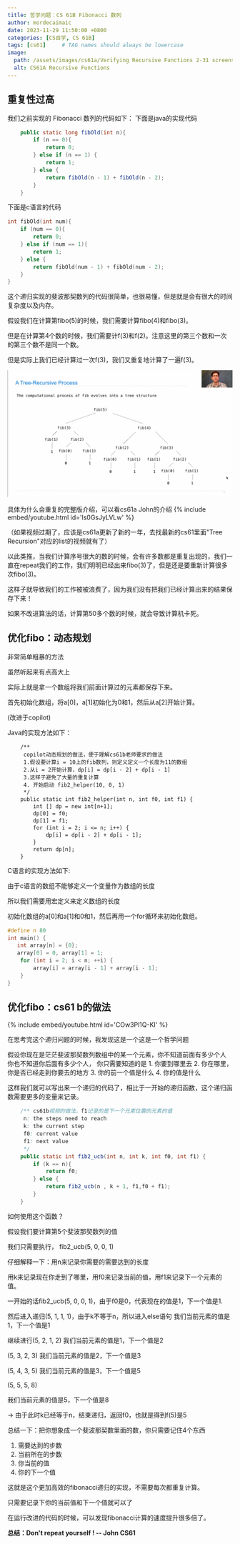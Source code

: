 ```yaml
---
title: 哲学问题：CS 61B Fibonacci 数列
author: mordecaimaic
date: 2023-11-29 11:50:00 +0800
categories: [CS自学, CS 61B]
tags: [cs61]     # TAG names should always be lowercase
image:
  path: /assets/images/cs61a/Verifying Recursive Functions 2-31 screenshot.png
  alt: CS61A Recursive Functions
---
```

## 重复性过高
我们之前实现的 Fibonacci 数列的代码如下：
下面是java的实现代码

``` java
    public static long fibOld(int n){
        if (n == 0){
            return 0;
        } else if (n == 1) {
            return 1;
        } else {
            return fibOld(n - 1) + fibOld(n - 2);
        }
    }
```
下面是c语言的代码

```c
int fibOld(int num){
    if (num == 0){
        return 0;
    } else if (num == 1){
        return 1;
    } else {
        return fibOld(num - 1) + fibOld(num - 2);
    }
}
```
这个递归实现的斐波那契数列的代码很简单，也很易懂，但是就是会有很大的时间复杂度以及内存。

假设我们在计算第fibo(5)的时候，我们需要计算fibo(4)和fibo(3)。

但是在计算第4个数的时候，我们需要计f(3)和f(2)。注意这里的第三个数和一次的第三个数不是同一个数。

但是实际上我们已经计算过一次f(3)，我们又重复地计算了一遍f(3)。

!["fibonacci"](/assets/images/cs61a/Tree_Recursion_2-57_screenshot.png "fibonacci")

具体为什么会重复的完整版介绍，可以看cs61a John的介绍
{% include embed/youtube.html id='ls0GsJyLVLw' %}

（如果视频过期了，应该是cs61a更新了新的一年，去找最新的cs61里面"Tree Recursion"对应的list的视频就有了）

以此类推，当我们计算序号很大的数的时候，会有许多数都是重复出现的，我们一直在repeat我们的工作，我们明明已经出来fibo(3)了，但是还是要重新计算很多次fibo(3)。

这样子就导致我们的工作被被浪费了，因为我们没有把我们已经计算出来的结果保存下来！

如果不改进算法的话，计算第50多个数的时候，就会导致计算机卡死。

## 优化fibo：动态规划

非常简单粗暴的方法

虽然听起来有点高大上

实际上就是拿一个数组将我们前面计算过的元素都保存下来。

首先初始化数组，将a[0]，a[1]初始化为0和1，然后从a[2]开始计算。

(改进于copilot)

Java的实现方法如下：
```
    /**
     copilot动态规划的做法，便于理解cs61b老师要求的做法
     1.假设要计算i = 10上的fib数列，则定义定义一个长度为11的数组
     2.从i = 2开始计算，dp[i] = dp[i - 2] + dp[i - 1]
     3.这样子避免了大量的重复计算
     4. 开始启动 fib2_helper(10, 0, 1)
     */
    public static int fib2_helper(int n, int f0, int f1) {
        int [] dp = new int[n+1];
        dp[0] = f0;
        dp[1] = f1;
        for (int i = 2; i <= n; i++) {
            dp[i] = dp[i - 2] + dp[i - 1];
        }
        return dp[n];
    }
```

C语言的实现方法如下:

由于c语言的数组不能够定义一个变量作为数组的长度

所以我们需要用宏定义来定义数组的长度

初始化数组的a[0]和a[1]和0和1，然后再用一个for循环来初始化数组。

```c
#define n 80
int main() {
   int array[n] = {0};
   array[0] = 0, array[1] = 1;
    for (int i = 2; i < n; ++i) {
        array[i] = array[i - 1] + array[i - 1];
    }
}
```

## 优化fibo：cs61 b的做法

{% include embed/youtube.html id='COw3Pl1Q-KI' %}

在思考完这个递归问题的时候，我发现这是一个这是一个哲学问题

假设你现在是茫茫斐波那契数列数组中的某一个元素，你不知道前面有多少个人
    你也不知道你后面有多少个人，
    你只需要知道的是
    1. 你要到哪里去
    2. 你在哪里，你是否已经走到你要去的地方
    3. 你的前一个值是什么
    4. 你的值是什么

这样我们就可以写出来一个递归的代码了，相比于一开始的递归函数，这个递归函数需要更多的变量来记录。

```java
    /** cs61b视频的做法，f1记录的是下一个元素位置的元素的值
     n: the steps need to reach
     k: the current step
     f0: current value
     f1: next value
     */
    public static int fib2_ucb(int n, int k, int f0, int f1) {
        if (k == n){
            return f0;
        } else {
            return fib2_ucb(n , k + 1, f1,f0 + f1);
        }
    }
```
如何使用这个函数？

假设我们要计算第5个斐波那契数列的值

我们只需要执行， fib2_ucb(5, 0, 0, 1)

仔细解释一下：用n来记录你需要的需要达到的长度

用k来记录现在你走到了哪里，用f0来记录当前的值，用f1来记录下一个元素的值。

一开始的话fib2_ucb(5, 0, 0, 1)，由于f0是0，代表现在的值是1，下一个值是1.

然后进入递归(5, 1, 1, 1)，由于k不等于n，所以进入else语句
我们当前元素的值是1，下一个值是1

继续进行(5, 2, 1, 2)
我们当前元素的值是1，下一个值是2

(5, 3, 2, 3)
我们当前元素的值是2，下一个值是3

(5, 4, 3, 5)
我们当前元素的值是3，下一个值是5

(5, 5, 5, 8) 

我们当前元素的值是5，下一个值是8

-> 由于此时k已经等于n，结束递归，返回f0，也就是得到f(5)是5

总结一下：把你想象成一个斐波那契数里面的数，你只需要记住4个东西
1. 需要达到的步数
2. 当前所在的步数
3. 你当前的值
4. 你的下一个值

这就是这个更加高效的fibonacci递归的实现，不需要每次都重复计算。

只需要记录下你的当前值和下一个值就可以了

在运行改进的代码的时候，可以发现fibonacci计算的速度提升很多倍了。

**总结：Don't repeat yourself ! -- John CS61**



